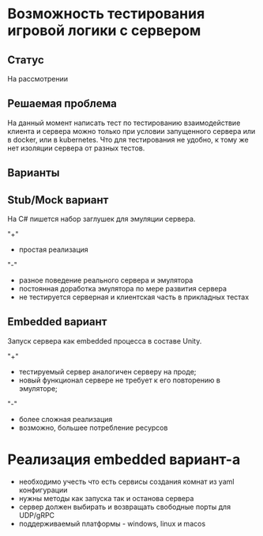 # Возможность тестирования игровой логики с сервером

## Статус

На рассмотрении

## Решаемая проблема

На данный момент написать тест по тестированию взаимодействие клиента и сервера можно только при условии запущенного
сервера или в docker, или в kubernetes. Что для тестирования не удобно, к тому же нет изоляции сервера от разных
тестов.

## Варианты

## Stub/Mock вариант

На C# пишется набор заглушек для эмуляции сервера.

"+"
- простая реализация

"-"
- разное поведение реального сервера и эмулятора
- постоянная доработка эмулятора по мере развития сервера
- не тестируется серверная и клиентская часть в прикладных тестах

## Embedded вариант

Запуск сервера как embedded процесса в составе Unity.

"+"
- тестируемый сервер аналогичен серверу на проде;
- новый функционал сервере не требует к его повторению в эмуляторе;

"-"
- более сложная реализация
- возможно, большее потребление ресурсов

# Реализация embedded вариант-а

- необходимо учесть что есть сервисы создания комнат из yaml конфигурации
- нужны методы как запуска так и останова сервера
- сервер должен выбирать и возвращать свободные порты для UDP/gRPC
- поддерживаемый платформы - windows, linux и macos